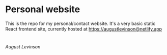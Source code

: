# Personal website

This is the repo for my personal/contact website. It's a very basic static React frontend site, currently hosted at [https://augustlevinson@netlify.app](https://augustlevinson.netlify.app/)

#

*August Levinson*
